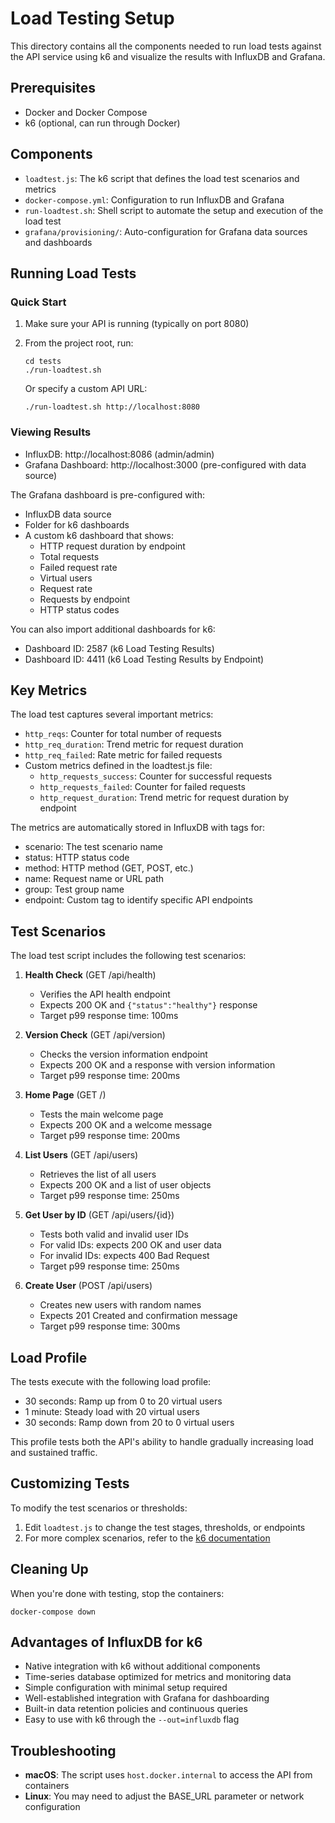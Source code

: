 # Load Testing Setup

This directory contains all the components needed to run load tests against the API service using k6 and visualize the results with InfluxDB and Grafana.

## Prerequisites

- Docker and Docker Compose
- k6 (optional, can run through Docker)

## Components

- `loadtest.js`: The k6 script that defines the load test scenarios and metrics
- `docker-compose.yml`: Configuration to run InfluxDB and Grafana
- `run-loadtest.sh`: Shell script to automate the setup and execution of the load test
- `grafana/provisioning/`: Auto-configuration for Grafana data sources and dashboards

## Running Load Tests

### Quick Start

1. Make sure your API is running (typically on port 8080)
2. From the project root, run:
   ```
   cd tests
   ./run-loadtest.sh
   ```
   
   Or specify a custom API URL:
   ```
   ./run-loadtest.sh http://localhost:8080
   ```

### Viewing Results

- InfluxDB: http://localhost:8086 (admin/admin)
- Grafana Dashboard: http://localhost:3000 (pre-configured with data source)

The Grafana dashboard is pre-configured with:
- InfluxDB data source
- Folder for k6 dashboards
- A custom k6 dashboard that shows:
  - HTTP request duration by endpoint
  - Total requests
  - Failed request rate
  - Virtual users
  - Request rate
  - Requests by endpoint
  - HTTP status codes

You can also import additional dashboards for k6:
- Dashboard ID: 2587 (k6 Load Testing Results)
- Dashboard ID: 4411 (k6 Load Testing Results by Endpoint)

## Key Metrics

The load test captures several important metrics:

- `http_reqs`: Counter for total number of requests
- `http_req_duration`: Trend metric for request duration
- `http_req_failed`: Rate metric for failed requests
- Custom metrics defined in the loadtest.js file:
  - `http_requests_success`: Counter for successful requests
  - `http_requests_failed`: Counter for failed requests
  - `http_request_duration`: Trend metric for request duration by endpoint

The metrics are automatically stored in InfluxDB with tags for:
- scenario: The test scenario name
- status: HTTP status code
- method: HTTP method (GET, POST, etc.)
- name: Request name or URL path
- group: Test group name
- endpoint: Custom tag to identify specific API endpoints

## Test Scenarios

The load test script includes the following test scenarios:

1. **Health Check** (GET /api/health)
   - Verifies the API health endpoint
   - Expects 200 OK and `{"status":"healthy"}` response
   - Target p99 response time: 100ms

2. **Version Check** (GET /api/version)
   - Checks the version information endpoint
   - Expects 200 OK and a response with version information
   - Target p99 response time: 200ms

3. **Home Page** (GET /)
   - Tests the main welcome page
   - Expects 200 OK and a welcome message
   - Target p99 response time: 200ms

4. **List Users** (GET /api/users)
   - Retrieves the list of all users
   - Expects 200 OK and a list of user objects
   - Target p99 response time: 250ms

5. **Get User by ID** (GET /api/users/{id})
   - Tests both valid and invalid user IDs
   - For valid IDs: expects 200 OK and user data
   - For invalid IDs: expects 400 Bad Request 
   - Target p99 response time: 250ms

6. **Create User** (POST /api/users)
   - Creates new users with random names
   - Expects 201 Created and confirmation message
   - Target p99 response time: 300ms

## Load Profile

The tests execute with the following load profile:

- 30 seconds: Ramp up from 0 to 20 virtual users
- 1 minute: Steady load with 20 virtual users
- 30 seconds: Ramp down from 20 to 0 virtual users

This profile tests both the API's ability to handle gradually increasing load and sustained traffic.

## Customizing Tests

To modify the test scenarios or thresholds:

1. Edit `loadtest.js` to change the test stages, thresholds, or endpoints
2. For more complex scenarios, refer to the [k6 documentation](https://k6.io/docs/)

## Cleaning Up

When you're done with testing, stop the containers:

```
docker-compose down
```

## Advantages of InfluxDB for k6

- Native integration with k6 without additional components
- Time-series database optimized for metrics and monitoring data
- Simple configuration with minimal setup required
- Well-established integration with Grafana for dashboarding
- Built-in data retention policies and continuous queries
- Easy to use with k6 through the `--out=influxdb` flag

## Troubleshooting

- **macOS**: The script uses `host.docker.internal` to access the API from containers
- **Linux**: You may need to adjust the BASE_URL parameter or network configuration 